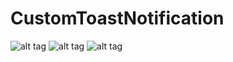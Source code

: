 # CustomToastNotification

![alt tag](http://sv1.upsieutoc.com/2017/07/24/Screenshotfrom2017-07-2414-28-59.png)
![alt tag](http://sv1.upsieutoc.com/2017/07/24/Screenshotfrom2017-07-2414-29-13.png)
![alt tag](http://sv1.upsieutoc.com/2017/07/24/Screenshotfrom2017-07-2414-29-32.png)




